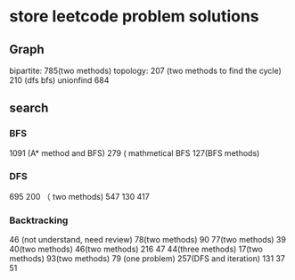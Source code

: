 # store leetcode problem solutions
## Graph
bipartite: 785(two methods)   topology: 207 (two methods to find the cycle) 210 (dfs bfs)  unionfind 684
## search
### BFS
1091 (A* method and BFS) 279 ( mathmetical BFS 127(BFS methods)
### DFS
695 200 （ two methods) 547 130 417
### Backtracking
46 (not understand, need review) 78(two methods) 90 77(two methods) 39 40(two methods) 46(two methods) 216 47 44(three methods) 17(two methods) 93(two methods)
79 (one problem) 257(DFS and iteration) 131 37 51
